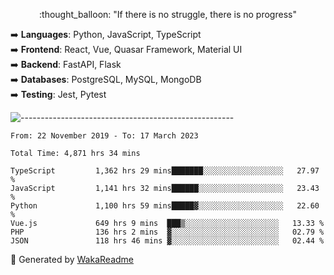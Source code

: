 <p align="center"> 
  :thought_balloon: "If there is no struggle, there is no progress"
</p>

<p align="left">
  ➡️ <strong>Languages</strong>: Python, JavaScript, TypeScript<br>
  ➡️ <strong>Frontend</strong>: React, Vue, Quasar Framework, Material UI<br>
  ➡️ <strong>Backend</strong>: FastAPI, Flask<br>
  ➡️ <strong>Databases</strong>: PostgreSQL, MySQL, MongoDB<br>
  ➡️ <strong>Testing</strong>: Jest, Pytest<br>
</p>

![-----------------------------------------------------](https://raw.githubusercontent.com/andreasbm/readme/master/assets/lines/vintage.png)

<!--START_SECTION:waka-->

```text
From: 22 November 2019 - To: 17 March 2023

Total Time: 4,871 hrs 34 mins

TypeScript         1,362 hrs 29 mins███████░░░░░░░░░░░░░░░░░░   27.97 %
JavaScript         1,141 hrs 32 mins██████░░░░░░░░░░░░░░░░░░░   23.43 %
Python             1,100 hrs 59 mins█████▓░░░░░░░░░░░░░░░░░░░   22.60 %
Vue.js             649 hrs 9 mins  ███▒░░░░░░░░░░░░░░░░░░░░░   13.33 %
PHP                136 hrs 2 mins  ▓░░░░░░░░░░░░░░░░░░░░░░░░   02.79 %
JSON               118 hrs 46 mins ▓░░░░░░░░░░░░░░░░░░░░░░░░   02.44 %
```

<!--END_SECTION:waka-->


🚀 Generated by [WakaReadme](https://github.com/athul/waka-readme)
